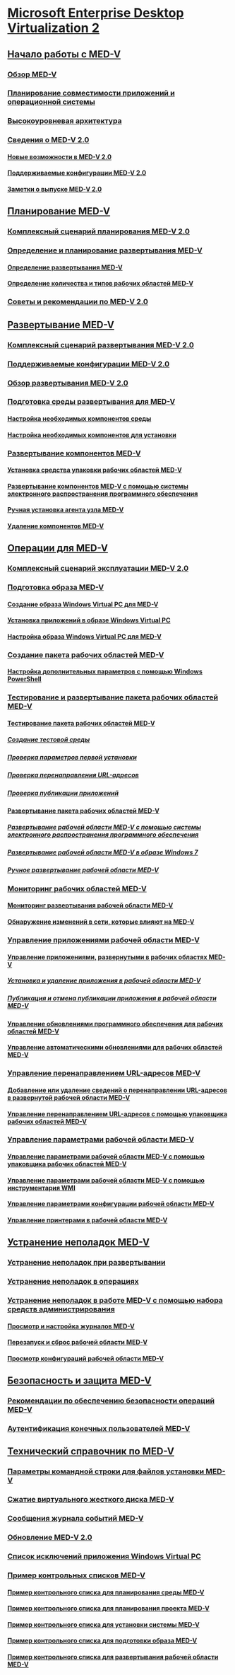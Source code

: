 # [Microsoft Enterprise Desktop Virtualization 2](index.md)
## [Начало работы с MED-V](getting-started-with-med-vmedv2.md)
### [Обзор MED-V](overview-of-med-vmedv2.md)
### [Планирование совместимости приложений и операционной системы](planning-for-application-operating-system-compatibility.md)
### [Высокоуровневая архитектура](high-level-architecturemedv2.md)
### [Сведения о MED-V 2.0](about-med-v-20.md)
#### [Новые возможности в MED-V 2.0](whats-new-in-med-v-20.md)
#### [Поддерживаемые конфигурации MED-V 2.0](med-v-20-supported-configurations.md)
#### [Заметки о выпуске MED-V 2.0](med-v-20-release-notes.md)
## [Планирование MED-V](planning-for-med-v.md)
### [Комплексный сценарий планирования MED-V 2.0](end-to-end-planning-scenario-for-med-v-20.md)
### [Определение и планирование развертывания MED-V](define-and-plan-your-med-v-deployment.md)
#### [Определение развертывания MED-V](determining-how-med-v-will-be-deployed.md)
#### [Определение количества и типов рабочих областей MED-V](identifying-the-number-and-types-of-med-v-workspaces.md)
### [Советы и рекомендации по MED-V 2.0](med-v-20-best-practices.md)
## [Развертывание MED-V](deployment-of-med-v.md)
### [Комплексный сценарий развертывания MED-V 2.0](end-to-end-deployment-scenario-for-med-v-20.md)
### [Поддерживаемые конфигурации MED-V 2.0](med-v-20-supported-configurations.md)
### [Обзор развертывания MED-V 2.0](med-v-20-deployment-overview.md)
### [Подготовка среды развертывания для MED-V](prepare-the-deployment-environment-for-med-v.md)
#### [Настройка необходимых компонентов среды](configure-environment-prerequisites.md)
#### [Настройка необходимых компонентов для установки](configure-installation-prerequisites.md)
### [Развертывание компонентов MED-V](deploy-the-med-v-components.md)
#### [Установка средства упаковки рабочих областей MED-V](how-to-install-the-med-v-workspace-packager.md)
#### [Развертывание компонентов MED-V с помощью системы электронного распространения программного обеспечения](how-to-deploy-the-med-v-components-through-an-electronic-software-distribution-system.md)
#### [Ручная установка агента узла MED-V](how-to-manually-install-the-med-v-host-agent.md)
#### [Удаление компонентов MED-V](how-to-uninstall-the-med-v-components.md)
## [Операции для MED-V](operations-for-med-v.md)
### [Комплексный сценарий эксплуатации MED-V 2.0](end-to-end-operations-scenario-for-med-v-20.md)
### [Подготовка образа MED-V](prepare-a-med-v-image.md)
#### [Создание образа Windows Virtual PC для MED-V](creating-a-windows-virtual-pc-image-for-med-v.md)
#### [Установка приложений в образе Windows Virtual PC](installing-applications-on-a-windows-virtual-pc-image.md)
#### [Настройка образа Windows Virtual PC для MED-V](configuring-a-windows-virtual-pc-image-for-med-v.md)
### [Создание пакета рабочих областей MED-V](create-a-med-v-workspace-package.md)
#### [Настройка дополнительных параметров с помощью Windows PowerShell](configuring-advanced-settings-by-using-windows-powershell.md)
### [Тестирование и развертывание пакета рабочих областей MED-V](test-and-deploy-the-med-v-workspace-package.md)
#### [Тестирование пакета рабочих областей MED-V](testing-the-med-v-workspace-package.md)
##### [Создание тестовой среды](how-to-create-a-test-environment.md)
##### [Проверка параметров первой установки](how-to-verify-first-time-setup-settings.md)
##### [Проверка перенаправления URL-адресов](how-to-test-url-redirection.md)
##### [Проверка публикации приложений](how-to-test-application-publishing.md)
#### [Развертывание пакета рабочих областей MED-V](deploying-the-med-v-workspace-package.md)
##### [Развертывание рабочей области MED-V с помощью системы электронного распространения программного обеспечения](how-to-deploy-a-med-v-workspace-through-an-electronic-software-distribution-system.md)
##### [Развертывание рабочей области MED-V в образе Windows 7](how-to-deploy-a-med-v-workspace-in-a-windows-7-image.md)
##### [Ручное развертывание рабочей области MED-V](how-to-deploy-a-med-v-workspace-manually.md)
### [Мониторинг рабочих областей MED-V](monitor-med-v-workspaces.md)
#### [Мониторинг развертывания рабочей области MED-V](monitoring-med-v-workspace-deployments.md)
#### [Обнаружение изменений в сети, которые влияют на MED-V](detecting-network-changes-that-affect-med-v.md)
### [Управление приложениями рабочей области MED-V](manage-med-v-workspace-applications.md)
#### [Управление приложениями, развернутыми в рабочих областях MED-V](managing-applications-deployed-to-med-v-workspaces.md)
##### [Установка и удаление приложения в рабочей области MED-V](installing-and-removing-an-application-on-the-med-v-workspace.md)
##### [Публикация и отмена публикации приложения в рабочей области MED-V](how-to-publish-and-unpublish-an-application-on-the-med-v-workspace.md)
#### [Управление обновлениями программного обеспечения для рабочих областей MED-V](managing-software-updates-for-med-v-workspaces.md)
#### [Управление автоматическими обновлениями для рабочих областей MED-V](managing-automatic-updates-for-med-v-workspaces.md)
### [Управление перенаправлением URL-адресов MED-V](manage-med-v-url-redirection.md)
#### [Добавление или удаление сведений о перенаправлении URL-адресов в развернутой рабочей области MED-V](how-to-add-or-remove-url-redirection-information-in-a-deployed-med-v-workspace.md)
#### [Управление перенаправлением URL-адресов с помощью упаковщика рабочих областей MED-V](how-to-manage-url-redirection-by-using-the-med-v-workspace-packager.md)
### [Управление параметрами рабочей области MED-V](manage-med-v-workspace-settings.md)
#### [Управление параметрами рабочей области MED-V с помощью упаковщика рабочих областей MED-V](managing-med-v-workspace-settings-by-using-the-med-v-workspace-packager.md)
#### [Управление параметрами рабочей области MED-V с помощью инструментария WMI](managing-med-v-workspace-settings-by-using-a-wmi.md)
#### [Управление параметрами конфигурации рабочей области MED-V](managing-med-v-workspace-configuration-settings.md)
#### [Управление принтерами в рабочей области MED-V](managing-printers-on-a-med-v-workspace.md)
## [Устранение неполадок MED-V](troubleshooting-med-vmedv2.md)
### [Устранение неполадок при развертывании](deployment-troubleshooting.md)
### [Устранение неполадок в операциях](operations-troubleshooting-medv2.md)
### [Устранение неполадок в работе MED-V с помощью набора средств администрирования](troubleshooting-med-v-by-using-the-administration-toolkit.md)
#### [Просмотр и настройка журналов MED-V](viewing-and-configuring-med-v-logs.md)
#### [Перезапуск и сброс рабочей области MED-V](restarting-and-resetting-a-med-v-workspace.md)
#### [Просмотр конфигураций рабочей области MED-V](viewing-med-v-workspace-configurations.md)
## [Безопасность и защита MED-V](security-and-protection-for-med-v.md)
### [Рекомендации по обеспечению безопасности операций MED-V](security-best-practices-for-med-v-operations.md)
### [Аутентификация конечных пользователей MED-V](authentication-of-med-v-end-users.md)
## [Технический справочник по MED-V](technical-reference-for-med-v.md)
### [Параметры командной строки для файлов установки MED-V](command-line-options-for-med-v-installation-files.md)
### [Сжатие виртуального жесткого диска MED-V](compacting-the-med-v-virtual-hard-disk.md)
### [Сообщения журнала событий MED-V](med-v-event-log-messages.md)
### [Обновление MED-V 2.0](updating-med-v-20.md)
### [Список исключений приложения Windows Virtual PC](windows-virtual-pc-application-exclude-list.md)
### [Пример контрольных списков MED-V](example-med-v-checklists.md)
#### [Пример контрольного списка для планирования среды MED-V](example-med-v-environment-planning-checklist.md)
#### [Пример контрольного списка для планирования проекта MED-V](example-med-v-project-planning-checklist.md)
#### [Пример контрольного списка для установки системы MED-V](example-med-v-system-installation-checklist.md)
#### [Пример контрольного списка для подготовки образа MED-V](example-med-v-image-preparation-checklist.md)
#### [Пример контрольного списка для развертывания рабочей области MED-V](example-med-v-workspace-deployment-checklist.md)

